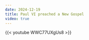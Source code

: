 ```yaml
---
date: 2024-12-19
title: Paul VI preached a New Gospel
video: true
---
```



{{< youtube WWC77UXgUs8 >}}
